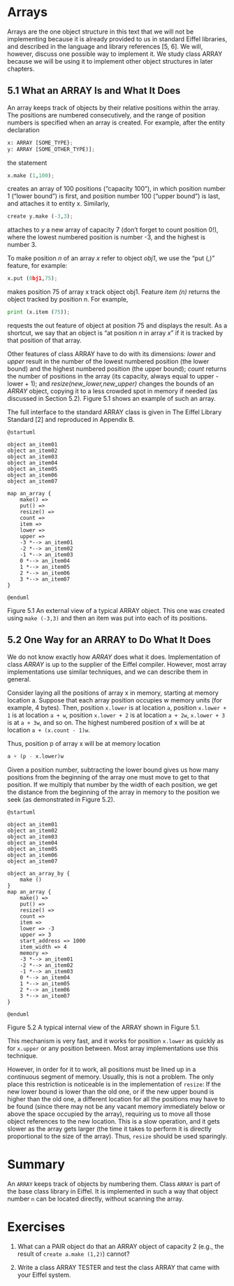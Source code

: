 # Arrays

Arrays are the one object structure in this text that we will not be implementing because it is already provided to us in standard Eiffel libraries,
and described in the language and library references [5, 6].
We will, however, discuss one possible way to implement it.
We study class ARRAY because we will be using it to implement other object structures in later chapters.

## 5.1 What an ARRAY Is and What It Does

An array keeps track of objects by their relative positions within the array.
The positions are numbered consecutively,
and the range of position numbers is specified when an array is created.
For example, after the entity declaration
```python
x: ARRAY [SOME_TYPE};
y: ARRAY [SOME_OTHER_TYPE)];
```

the statement

```python
x.make (1,100);
```

creates an array of 100 positions (“capacity 100”),
in which position number 1 (“lower bound”) is first,
and position number 100 (“upper bound”) is last,
and attaches it to entity x.
Similarly,

```python
create y.make (-3,3);
```

attaches to *y* a new array of capacity 7
(don’t forget to count position 0!),
where the lowest numbered position is number -3,
and the highest is number 3.

To make position *n* of an array *x* refer to object *obj1*,
we use the “put (<what>,<where>)” feature, for example:

```python
x.put (0bj1,75);
```

makes position 75 of array x track object obj1.
Feature *item (n)* returns the object tracked by position n.
For example,

```python
print (x.item (75));
```

requests the out feature of object at position 75 and displays the result.
As a shortcut, we say that an object is “at position *n* in array *x*”
if it is tracked by that position of that array.

Other features of class ARRAY have to do with its dimensions:
*lower* and *upper* result in the number of the lowest numbered position
(the lower bound)
and the highest numbered position
(the upper bound);
*count* returns the number of positions in the array
(its capacity, always equal to upper - lower + 1);
and *resize(new_lower,new_upper)*
changes the bounds of an *ARRAY* object,
copying it to a less crowded spot in memory if needed
(as discussed in Section 5.2).
Figure 5.1 shows an example of such an array.

The full interface to the standard ARRAY class is given in The Eiffel Library Standard [2] and reproduced in Appendix B.


```plantuml
@startuml

object an_item01
object an_item02
object an_item03
object an_item04
object an_item05
object an_item06
object an_item07

map an_array {
    make() =>
    put() =>
    resize() =>    
    count =>
    item =>
    lower =>
    upper =>
    -3 *--> an_item01
    -2 *--> an_item02
    -1 *--> an_item03
    0 *--> an_item04
    1 *--> an_item05
    2 *--> an_item06
    3 *--> an_item07
}

@enduml
```
Figure 5.1 An external view of a typical ARRAY object.
This one was created using `make (-3,3)` and then an item was put into each of its positions.

## 5.2 One Way for an ARRAY to Do What It Does

We do not know exactly how *ARRAY* does what it does.
Implementation of class *ARRAY* is up to the supplier of the Eiffel compiler.
However, most array implementations use similar techniques, and we can describe them in general.

Consider laying all the positions of array x in memory,
starting at memory location a.
Suppose that each array position occupies w memory units
(for example, 4 bytes).
Then, position `x.lower` is at location `a`, position `x.lower + 1`
is at location `a + w`, position `x.lower + 2` is at location `a + 2w`,
`x.lower + 3` is at `a + 3w`, and so on.
The highest numbered position of x will be at location `a + (x.count - 1)w`.

Thus, position p of array x will be at memory location

```python
a + (p - x.lower)w
```

Given a position number, subtracting the lower bound gives us how many positions from the beginning of the array one must move to get to that position.
If we multiply that number by the width of each position,
we get the distance from the beginning of the array in memory to the position we seek
(as demonstrated in Figure 5.2).

```plantuml
@startuml

object an_item01
object an_item02
object an_item03
object an_item04
object an_item05
object an_item06
object an_item07

object an_array_by {
    make ()
}
map an_array {
    make() =>
    put() =>
    resize() =>    
    count =>
    item =>
    lower => -3
    upper => 3
    start_address => 1000
    item_width => 4
    memory =>
    -3 *--> an_item01
    -2 *--> an_item02
    -1 *--> an_item03
    0 *--> an_item04
    1 *--> an_item05
    2 *--> an_item06
    3 *--> an_item07
}

@enduml
```
Figure 5.2 A typical internal view of the ARRAY shown in Figure 5.1.

This mechanism is very fast,
and it works for position `x.lower` as quickly as for `x.upper` or any position between.
Most array implementations use this technique.

However, in order for it to work, all positions must be lined up in a continuous segment of memory.
Usually, this is not a problem.
The only place this restriction is noticeable is in the implementation of `resize`:
If the new lower bound is lower than the old one, or if the new upper bound is higher than the old one,
a different location for all the positions may have to be found
(since there may not be any vacant memory immediately below or above the space occupied by the array),
requiring us to move all those object references to the new location.
This is a slow operation, and it gets slower as the array gets larger
(the time it takes to perform it is directly proportional to the size of the array).
Thus, `resize` should be used sparingly.

# Summary
An `ARRAY` keeps track of objects by numbering them.
Class `ARRAY` is part of the base class library in Eiffel.
It is implemented in such a way that object number `n` can be located directly,
without scanning the array.

# Exercises
1. What can a PAIR object do that an ARRAY object of capacity 2
(e.g., the result of `create a.make (1,2)`) cannot?

2. Write a class ARRAY TESTER and test the class ARRAY that came with your Eiffel system.
